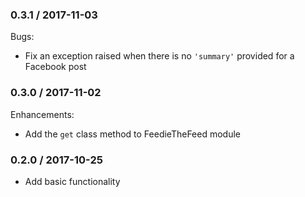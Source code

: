 ### 0.3.1 / 2017-11-03

Bugs:

* Fix an exception raised when there is no `'summary'` provided for a Facebook post

### 0.3.0 / 2017-11-02

Enhancements:

* Add the `get` class method to FeedieTheFeed module

### 0.2.0 / 2017-10-25

* Add basic functionality
